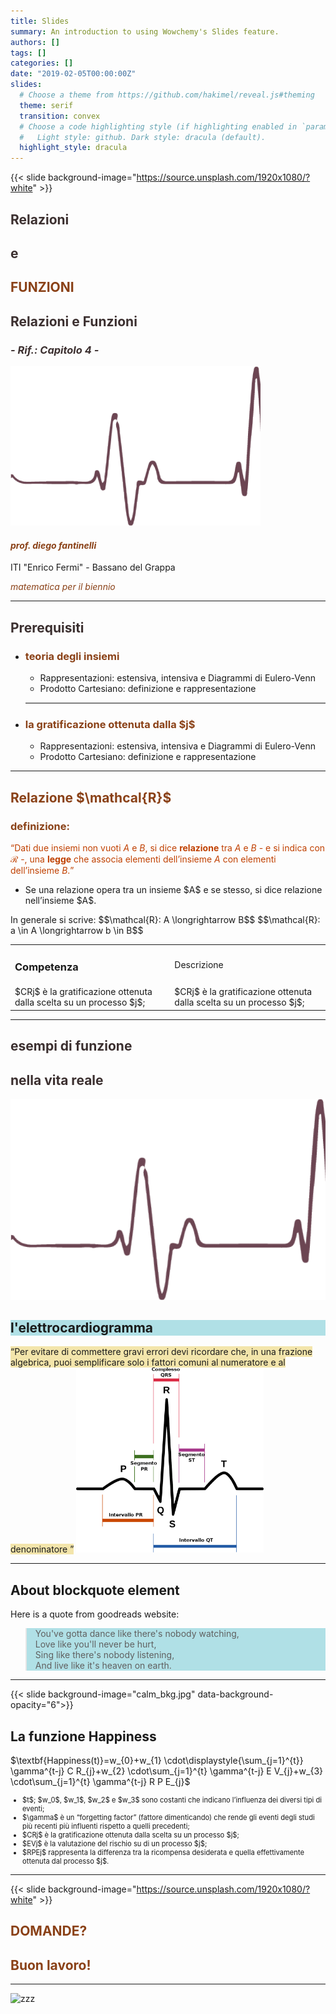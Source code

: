 ```yaml
---
title: Slides
summary: An introduction to using Wowchemy's Slides feature.
authors: []
tags: []
categories: []
date: "2019-02-05T00:00:00Z"
slides:
  # Choose a theme from https://github.com/hakimel/reveal.js#theming
  theme: serif
  transition: convex
  # Choose a code highlighting style (if highlighting enabled in `params.toml`)
  #   Light style: github. Dark style: dracula (default).
  highlight_style: dracula
---
```


{{< slide background-image="https://source.unsplash.com/1920x1080/?white" >}}

<section data-transition="convex">
  <h2 style="color:#3B2F2F" class="r-fit-text">Relazioni</h2>
  <h2 style="color:#3B2F2F">e</h2>
  <h2 style="color:#8A4117" class="r-fit-text">FUNZIONI</h2>
</section>

<section data-transition="convex">
<h2 style="color:#3B2F2F" class="r-fit-text">Relazioni e Funzioni</h2>
<h3 style="color:#3B2F2F"><em>- Rif.: Capitolo 4 -</em></h3>

<img src="ecg_01.png" class="fragment" style="opacity:0.8;filter:alpha(opacity=100);" width="400">

<h4 style="color:#8A4117"><em>prof. diego fantinelli</em></h4>

<p>ITI "Enrico Fermi" - Bassano del Grappa</p>
<p style="color:#8A4117"><em>matematica per il biennio</em></p>
</section>

---

<section data-transition="convex">
  <h2 style="color:#3B2F2F" class="r-fit-text">Prerequisiti</h2>

  <ul class="fragment">
  <li class="fragment"><h3 style="color:#8A4117">teoria degli insiemi</h3></li>
    <ul class="fragment">
      <li>Rappresentazioni: estensiva, intensiva e Diagrammi di Eulero-Venn</li>
      <li>Prodotto Cartesiano: definizione e rappresentazione</li>
    </ul>
  <hr class="fragment" style="height:2px;border-width:0;color:gray;background-color:gray">
  <li class="fragment"><h3 style="color:#8A4117">la gratificazione ottenuta dalla $j$</h3></li>
    <ul class="fragment">
      <li>Rappresentazioni: estensiva, intensiva e Diagrammi di Eulero-Venn</li>
      <li>Prodotto Cartesiano: definizione e rappresentazione</li>
    </ul>
  </ul>
</section>

---

<section data-transition="convex">
<h2 style="color:#8A4117" class="r-fit-text">Relazione $\mathcal{R}$</h2>
<h3 style="color:#8A4117">definizione:</h3>

<q class="fragment" style="color:#C04000">Dati due insiemi non vuoti $A$ e $B$, si dice **relazione** tra $A$ e $B$ - e si indica con $\mathcal{R}$ -, una **legge** che associa elementi dell’insieme $A$ con elementi dell’insieme $B$.
<ul class="fragment">
  <li>Se una relazione opera tra un insieme $A$ e se stesso, si dice relazione nell’insieme $A$.</li>
</ul>
</q>

<p class="fragment">In generale si scrive:
$$\mathcal{R}: A \longrightarrow B$$
$$\mathcal{R}: a \in A \longrightarrow b \in B$$
</p>
</section>

<section>
<table>
  <tr>
    <td><h3>Competenza</h3></td>
    <td>Descrizione</td>
  </tr>
  <tr>
    <td>$CRj$ è la gratificazione ottenuta dalla scelta su un processo $j$;</td>
    <td>$CRj$ è la gratificazione ottenuta dalla scelta su un processo $j$;</td>
  </tr>
</table>
</section>

---

<section data-background-image="real_life_bkg.jpg" data-background-opacity="0.5" data-transition="zoom">

<h2 style="color:#3B2F2F" class="r-fit-text">esempi di funzione</h2>
<h2 style="color:#3B2F2F" class="r-fit-text">nella vita reale</h2>

<img src="ecg_01.png" style="opacity:0.8;filter:alpha(opacity=40);" width="600">

</section>

<section data-transition="convex">

<h2 style="background-color:powderblue;">l'elettrocardiogramma</h2>
<q style="background-color:#F3E5AB;">Per evitare di commettere gravi errori devi ricordare che, in una frazione algebrica, puoi semplificare solo i fattori comuni al numeratore e al denominatore
</q>

<img src="heart.png" style="color:" width="300">

</section>

---

<h2>About blockquote  element</h2>
<p>Here is a quote from goodreads website:</p>
<blockquote style="background-color:powderblue;">
You've gotta dance like there's nobody watching,<br>
Love like you'll never be hurt,<br>
Sing like there's nobody listening,<br>
And live like it's heaven on earth.<br>
</blockquote>

---

{{< slide background-image="calm_bkg.jpg" data-background-opacity="6">}}

## La funzione Happiness

<p class="r-fit-text">$\textbf{Happiness(t)}=w_{0}+w_{1} \cdot\displaystyle{\sum_{j=1}^{t}} \gamma^{t-j} C R_{j}+w_{2} \cdot\sum_{j=1}^{t} \gamma^{t-j} E V_{j}+w_{3} \cdot\sum_{j=1}^{t} \gamma^{t-j} R P E_{j}$</p>

<p>
<ul style="font-size:80%;">
  <li>$t$; $w_0$, $w_1$, $w_2$ e $w_3$ sono costanti che indicano l’influenza dei diversi tipi di eventi;</li>
  <li>$\gamma$ è un “forgetting factor” (fattore dimenticando) che rende gli eventi degli studi più recenti più influenti rispetto a quelli precedenti;</li>
  <li>$CRj$ è la gratificazione ottenuta dalla scelta su un processo $j$;</li>
  <li>$EVj$ è la valutazione del rischio su di un processo $j$;</li>
  <li>$RPEj$ rappresenta la differenza tra la ricompensa desiderata e quella effettivamente ottenuta dal processo $j$.</li>
</ul>
</p>

---

<section data-transition="zoom">

{{< slide background-image="https://source.unsplash.com/1920x1080/?white" >}}

<h2 style="color:#8A4117" class="r-fit-text">DOMANDE?</h2>

<h2 style="color:#8A4117" class="fragment">Buon lavoro!</h2>

</section>

---

![zzz](https://res.cloudinary.com/teepublic/image/private/s--TQXt20Pc--/t_Resized%20Artwork/c_fit,g_north_west,h_954,w_954/co_000000,e_outline:48/co_000000,e_outline:inner_fill:48/co_ffffff,e_outline:48/co_ffffff,e_outline:inner_fill:48/co_bbbbbb,e_outline:3:1000/c_mpad,g_center,h_1260,w_1260/b_rgb:eeeeee/c_limit,f_auto,h_630,q_90,w_630/v1588675429/production/designs/9818088_0.jpg)
